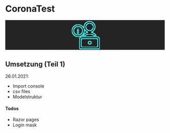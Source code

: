 # CoronaTest
[![Z|Kolev](https://github.com/zvonkokolev/CoronaTest/blob/master/crts.png)](https://github.com/zvonkokolev/CoronaTest/blob/master/crts.png)

## Umsetzung (Teil 1)

26.01.2021:
  - Import console
  - csv files
  - Modelstruktur

#### Todos

 - Razor pages
 - Login mask
